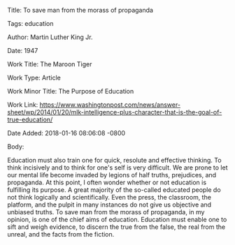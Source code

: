 Title:  To save man from the morass of propaganda

Tags:   education

Author: Martin Luther King Jr.

Date:   1947

Work Title: The Maroon Tiger

Work Type: Article

Work Minor Title: The Purpose of Education

Work Link: https://www.washingtonpost.com/news/answer-sheet/wp/2014/01/20/mlk-intelligence-plus-character-that-is-the-goal-of-true-education/

Date Added: 2018-01-16 08:06:08 -0800

Body: 

Education must also train one for quick, resolute and effective thinking. To think incisively and to think for one's self is very difficult. We are prone to let our mental life become invaded by legions of half truths, prejudices, and propaganda. At this point, I often wonder whether or not education is fulfilling its purpose. A great majority of the so-called educated people do not think logically and scientifically. Even the press, the classroom, the platform, and the pulpit in many instances do not give us objective and unbiased truths. To save man from the morass of propaganda, in my opinion, is one of the chief aims of education. Education must enable one to sift and weigh evidence, to discern the true from the false, the real from the unreal, and the facts from the fiction.

